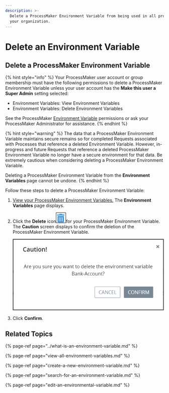 ```yaml
---
description: >-
  Delete a ProcessMaker Environment Variable from being used in all processes in
  your organization.
---
```


# Delete an Environment Variable

## Delete a ProcessMaker Environment Variable

{% hint style="info" %}
Your ProcessMaker user account or group membership must have the following permissions to delete a ProcessMaker Environment Variable unless your user account has the **Make this user a Super Admin** setting selected:

* Environment Variables: View Environment Variables
* Environment Variables: Delete Environment Variables

See the ProcessMaker [Environment Variable](../../../processmaker-administration/permission-descriptions-for-users-and-groups.md#environment-variables) permissions or ask your ProcessMaker Administrator for assistance.
{% endhint %}

{% hint style="warning" %}
The data that a ProcessMaker Environment Variable maintains secure remains so for completed Requests associated with Processes that reference a deleted Environment Variable. However, in-progress and future Requests that reference a deleted ProcessMaker Environment Variable no longer have a secure environment for that data. Be extremely cautious when considering deleting a ProcessMaker Environment Variable.

Deleting a ProcessMaker Environment Variable from the **Environment Variables** page cannot be undone.
{% endhint %}

Follow these steps to delete a ProcessMaker Environment Variable:

1. [View your ProcessMaker Environment Variables.](view-all-environment-variables.md) The **Environment Variables** page displays.
2. Click the **Delete** icon![](../../../.gitbook/assets/trash-icon-process-modeler-processes.png)for your ProcessMaker Environment Variable. The **Caution** screen displays to confirm the deletion of the ProcessMaker Environment Variable.

   ![](../../../.gitbook/assets/caution-environment-variable-removal-screen-processes.png)

3. Click **Confirm**.

## Related Topics

{% page-ref page="../what-is-an-environment-variable.md" %}

{% page-ref page="view-all-environment-variables.md" %}

{% page-ref page="create-a-new-environment-variable.md" %}

{% page-ref page="search-for-an-environment-variable.md" %}

{% page-ref page="edit-an-environmental-variable.md" %}

